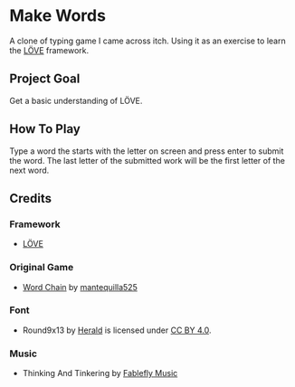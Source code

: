 # Make Words
A clone of typing game I came across itch. Using it as an exercise to learn the [LÖVE](https://love2d.org/) framework. 

## Project Goal
Get a basic understanding of LÖVE. 

## How To Play
Type a word the starts with the letter on screen and press enter to submit the word. The last letter of the submitted work will be the first letter of the next word. 

## Credits
### Framework 
- [LÖVE](https://love2d.org/)

### Original Game
- [Word Chain](https://mantequilla525.itch.io/word-chain) by [mantequilla525](https://mantequilla525.itch.io/)

### Font
- Round9x13 by [Herald](https://he.rald.fr/fonts) is licensed under [CC BY 4.0](https://creativecommons.org/licenses/by/4.0/).

### Music 
- Thinking And Tinkering by [Fablefly Music](https://fablefly-music.itch.io/)
